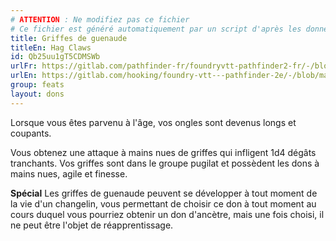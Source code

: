 ```yaml
---
# ATTENTION : Ne modifiez pas ce fichier
# Ce fichier est généré automatiquement par un script d'après les données du module Foundry VTT officiel et de sa traduction
title: Griffes de guenaude
titleEn: Hag Claws
id: Qb25uu1gT5CDMSWb
urlFr: https://gitlab.com/pathfinder-fr/foundryvtt-pathfinder2-fr/-/blob/master/data/feats/Qb25uu1gT5CDMSWb.htm
urlEn: https://gitlab.com/hooking/foundry-vtt---pathfinder-2e/-/blob/master/packs/data/feats.db/hag-claws.json
group: feats
layout: dons
---
```

Lorsque vous êtes parvenu à l'âge, vos ongles sont devenus longs et coupants.

Vous obtenez une attaque à mains nues de griffes qui infligent <a class="inline-roll roll" data-mode="roll" data-flavor="tranchants" data-formula="1d4" title="tranchants"><i class="fas fa-dice-d20"></i>1d4</a> dégâts tranchants. Vos griffes sont dans le groupe pugilat et possèdent les dons à mains nues, agile et finesse.

**Spécial** Les griffes de guenaude peuvent se développer à tout moment de la vie d'un changelin, vous permettant de choisir ce don à tout moment au cours duquel vous pourriez obtenir un don d'ancètre, mais une fois choisi, il ne peut être l'objet de réapprentissage.


